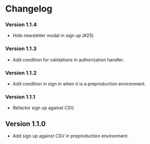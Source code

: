 # Changelog

### Version 1.1.4
- Hide newsletter modal in sign up (#25)

### Version 1.1.3
- Add condition for validations in authorization handler.

### Version 1.1.2
- Add condition in sign in when it is a preproduction environment.

### Version 1.1.1
- Refactor sign up against CSV.

## Version 1.1.0
- Add sign up against CSV in preproduction environment.
